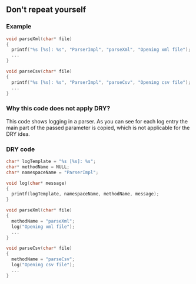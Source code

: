 ## Don't repeat yourself

### Example
```c
void parseXml(char* file)
{
  printf("%s [%s]: %s", "ParserImpl", "parseXml", "Opening xml file");
  ...
}

void parseCsv(char* file)
{
  printf("%s [%s]: %s", "ParserImpl", "parseCsv", "Opening csv file");
  ...
}
```

### Why this code does not apply DRY?
This code shows logging in a parser. As you can see for each log entry the main part of the passed parameter is copied, which is not applicable for the DRY idea.

### DRY code
```c
char* logTemplate = "%s [%s]: %s";
char* methodName = NULL;
char* namespaceName = "ParserImpl";

void log(char* message)
{
  printf(logTemplate, namespaceName, methodName, message);
}

void parseXml(char* file)
{
  methodName = "parseXml";
  log("Opening xml file");
  ...
}

void parseCsv(char* file)
{
  methodName = "parseCsv";
  log("Opening csv file");
  ...
}
```
